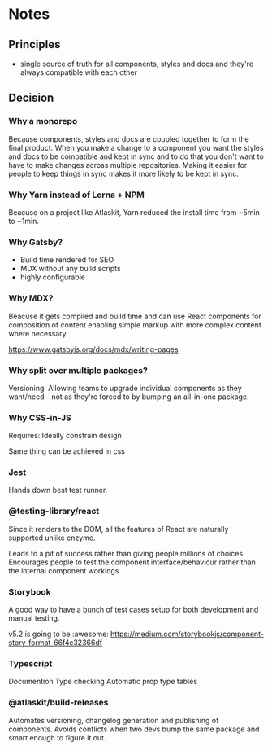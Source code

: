 # Notes

## Principles

- single source of truth for all components, styles and docs and they're always compatible with each other

## Decision

### Why a monorepo

Because components, styles and docs are coupled together to form the final product. When you make a change to a component you want the styles and docs to be compatible and kept in sync and to do that you don't want to have to make changes across multiple repositories. Making it easier for people to keep things in sync makes it more likely to be kept in sync.

### Why Yarn instead of Lerna + NPM

Beacuse on a project like Atlaskit, Yarn reduced the install time from ~5min to ~1min.

### Why Gatsby?

- Build time rendered for SEO
- MDX without any build scripts
- highly configurable

### Why MDX?

Beacuse it gets compiled and build time and can use React components for composition of content enabling simple markup with more complex content where necessary.

https://www.gatsbyjs.org/docs/mdx/writing-pages

### Why split over multiple packages?

Versioning. Allowing teams to upgrade individual components as they want/need - not as they're forced to by bumping an all-in-one package.

### Why CSS-in-JS

Requires:
Ideally constrain design

Same thing can be achieved in css

### Jest

Hands down best test runner.

### @testing-library/react

Since it renders to the DOM, all the features of React are naturally supported unlike enzyme.

Leads to a pit of success rather than giving people millions of choices. Encourages people to test the component interface/behaviour rather than the internal component workings.

### Storybook

A good way to have a bunch of test cases setup for both development and manual testing.

v5.2 is going to be :awesome: https://medium.com/storybookjs/component-story-format-66f4c32366df

### Typescript

Documention
Type checking
Automatic prop type tables

### @atlaskit/build-releases

Automates versioning, changelog generation and publishing of components. Avoids conflicts when two devs bump the same package and smart enough to figure it out.
